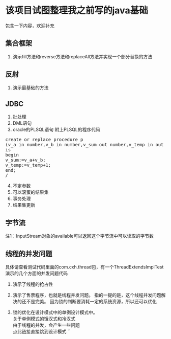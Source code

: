 # 该项目试图整理我之前写的java基础
包含一下内容，欢迎补充
## 集合框架
1. 演示fill方法和reverse方法和replaceAll方法并实现一个部分替换的方法

## 反射
1. 演示最基础的方法

## JDBC
1. 批处理
2. DML语句
3. oracle的PLSQL语句
附上PLSQL的程序代码
<pre>
create or replace procedure p
(v_a in number,v_b in number,v_sum out number,v_temp in out number)
is
begin
v_sum:=v_a+v_b;
v_temp:=v_temp+1;
end;
/
</pre>
4. 不定参数
5. 可以滚蛋的结果集
6. 事务处理
7. 结果集更新

## 字节流
注1：InputStream对象的available可以返回这个字节流中可以读取的字节数  

## 线程的并发问题
具体请查看测试代码里面的com.cxh.thread包，有一个ThreadExtendsImplTest
演示的几个方面的并发问题代码
1. 演示了线程的抢占性
2. 演示了售票程序，也就是线程并发问题。
	指的一提的是，这个线程并发问题解决的还不是完美。
	因为锁的判断要消耗一定的系统资源，所以还可以优化

3. 锁的优化在设计模式中的单例设计模式中。  
关于单例模式的饿汉式和冷汉式  
由于线程的并发，会产生一些问题  
点此链接直接跳到设计模式
``
